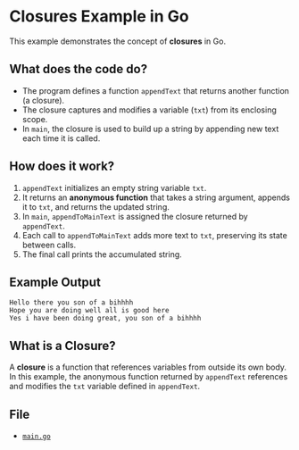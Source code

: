 # Closures Example in Go

This example demonstrates the concept of **closures** in Go.

## What does the code do?

- The program defines a function `appendText` that returns another function (a closure).
- The closure captures and modifies a variable (`txt`) from its enclosing scope.
- In `main`, the closure is used to build up a string by appending new text each time it is called.

## How does it work?

1. `appendText` initializes an empty string variable `txt`.
2. It returns an **anonymous function** that takes a string argument, appends it to `txt`, and returns the updated string.
3. In `main`, `appendToMainText` is assigned the closure returned by `appendText`.
4. Each call to `appendToMainText` adds more text to `txt`, preserving its state between calls.
5. The final call prints the accumulated string.

## Example Output

```
Hello there you son of a bihhhh
Hope you are doing well all is good here
Yes i have been doing great, you son of a bihhhh
```

## What is a Closure?

A **closure** is a function that references variables from outside its own body. In this example, the anonymous function returned by `appendText` references and modifies the `txt` variable defined in `appendText`.

## File

- [`main.go`](closures/main.go)
